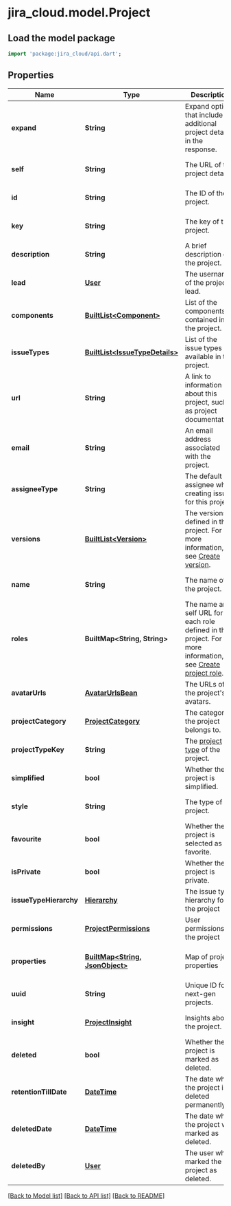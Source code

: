 # jira_cloud.model.Project

## Load the model package
```dart
import 'package:jira_cloud/api.dart';
```

## Properties
Name | Type | Description | Notes
------------ | ------------- | ------------- | -------------
**expand** | **String** | Expand options that include additional project details in the response. | [optional] [default to null]
**self** | **String** | The URL of the project details. | [optional] [default to null]
**id** | **String** | The ID of the project. | [optional] [default to null]
**key** | **String** | The key of the project. | [optional] [default to null]
**description** | **String** | A brief description of the project. | [optional] [default to null]
**lead** | [**User**](User.md) | The username of the project lead. | [optional] [default to null]
**components** | [**BuiltList&lt;Component&gt;**](Component.md) | List of the components contained in the project. | [optional] [default to const []]
**issueTypes** | [**BuiltList&lt;IssueTypeDetails&gt;**](IssueTypeDetails.md) | List of the issue types available in the project. | [optional] [default to const []]
**url** | **String** | A link to information about this project, such as project documentation. | [optional] [default to null]
**email** | **String** | An email address associated with the project. | [optional] [default to null]
**assigneeType** | **String** | The default assignee when creating issues for this project. | [optional] [default to null]
**versions** | [**BuiltList&lt;Version&gt;**](Version.md) | The versions defined in the project. For more information, see [Create version](#api-rest-api-3-version-post). | [optional] [default to const []]
**name** | **String** | The name of the project. | [optional] [default to null]
**roles** | **BuiltMap&lt;String, String&gt;** | The name and self URL for each role defined in the project. For more information, see [Create project role](#api-rest-api-3-role-post). | [optional] [default to const {}]
**avatarUrls** | [**AvatarUrlsBean**](AvatarUrlsBean.md) | The URLs of the project&#39;s avatars. | [optional] [default to null]
**projectCategory** | [**ProjectCategory**](ProjectCategory.md) | The category the project belongs to. | [optional] [default to null]
**projectTypeKey** | **String** | The [project type](https://confluence.atlassian.com/x/GwiiLQ#Jiraapplicationsoverview-Productfeaturesandprojecttypes) of the project. | [optional] [default to null]
**simplified** | **bool** | Whether the project is simplified. | [optional] [default to null]
**style** | **String** | The type of the project. | [optional] [default to null]
**favourite** | **bool** | Whether the project is selected as a favorite. | [optional] [default to null]
**isPrivate** | **bool** | Whether the project is private. | [optional] [default to null]
**issueTypeHierarchy** | [**Hierarchy**](Hierarchy.md) | The issue type hierarchy for the project | [optional] [default to null]
**permissions** | [**ProjectPermissions**](ProjectPermissions.md) | User permissions on the project | [optional] [default to null]
**properties** | [**BuiltMap&lt;String, JsonObject&gt;**](Object.md) | Map of project properties | [optional] [default to const {}]
**uuid** | **String** | Unique ID for next-gen projects. | [optional] [default to null]
**insight** | [**ProjectInsight**](ProjectInsight.md) | Insights about the project. | [optional] [default to null]
**deleted** | **bool** | Whether the project is marked as deleted. | [optional] [default to null]
**retentionTillDate** | [**DateTime**](DateTime.md) | The date when the project is deleted permanently. | [optional] [default to null]
**deletedDate** | [**DateTime**](DateTime.md) | The date when the project was marked as deleted. | [optional] [default to null]
**deletedBy** | [**User**](User.md) | The user who marked the project as deleted. | [optional] [default to null]

[[Back to Model list]](../README.md#documentation-for-models) [[Back to API list]](../README.md#documentation-for-api-endpoints) [[Back to README]](../README.md)


